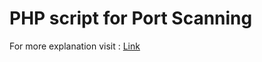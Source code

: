 # PHP script for Port Scanning

For more explanation visit : [Link](http://www.sec-art.net/2019/01/a-simple-php-script-for-port-scanning.html)
